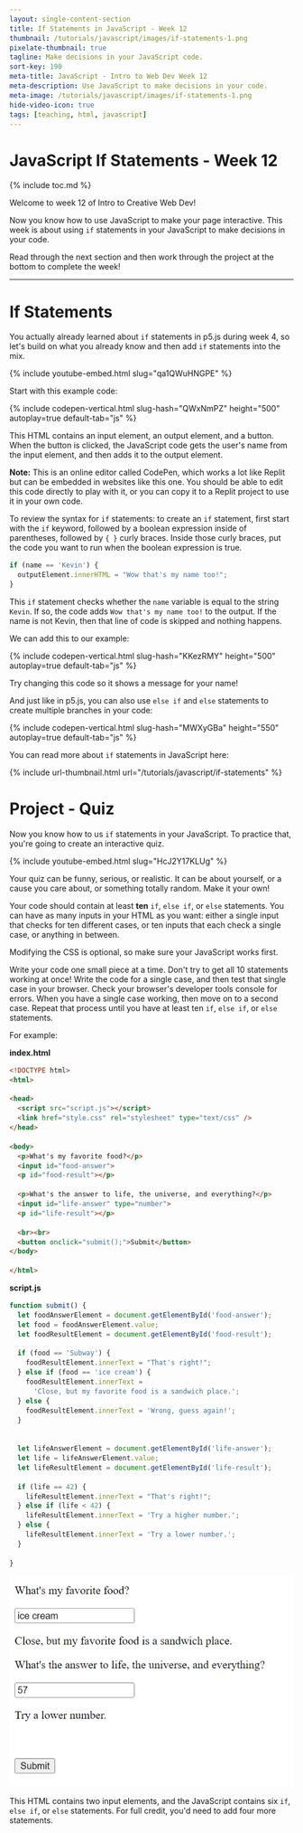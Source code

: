 ```yaml
---
layout: single-content-section
title: If Statements in JavaScript - Week 12
thumbnail: /tutorials/javascript/images/if-statements-1.png
pixelate-thumbnail: true
tagline: Make decisions in your JavaScript code.
sort-key: 190
meta-title: JavaScript - Intro to Web Dev Week 12
meta-description: Use JavaScript to make decisions in your code.
meta-image: /tutorials/javascript/images/if-statements-1.png
hide-video-icon: true
tags: [teaching, html, javascript]
---
```


# JavaScript If Statements - Week 12

{% include toc.md %}

Welcome to week 12 of Intro to Creative Web Dev!

Now you know how to use JavaScript to make your page interactive. This week is about using `if` statements in your JavaScript to make decisions in your code.

Read through the next section and then work through the project at the bottom to complete the week!

---

# If Statements

You actually already learned about `if` statements in p5.js during week 4, so let's build on what you already know and then add `if` statements into the mix.

{% include youtube-embed.html slug="qa1QWuHNGPE" %}

Start with this example code:

{% include codepen-vertical.html slug-hash="QWxNmPZ" height="500" autoplay=true default-tab="js" %}

This HTML contains an input element, an output element, and a button. When the button is clicked, the JavaScript code gets the user's name from the input element, and then adds it to the output element.

**Note:** This is an online editor called CodePen, which works a lot like Replit but can be embedded in websites like this one. You should be able to edit this code directly to play with it, or you can copy it to a Replit project to use it in your own code.

To review the syntax for `if` statements: to create an `if` statement, first start with the `if` keyword, followed by a boolean expression inside of parentheses, followed by `{ }` curly braces. Inside those curly braces, put the code you want to run when the boolean expression is true.

```javascript
if (name == 'Kevin') {
  outputElement.innerHTML = "Wow that's my name too!";
}
```

This `if` statement checks whether the `name` variable is equal to the string `Kevin`. If so, the code adds `Wow that's my name too!` to the output. If the name is not Kevin, then that line of code is skipped and nothing happens.

We can add this to our example:

{% include codepen-vertical.html slug-hash="KKezRMY" height="500" autoplay=true default-tab="js" %}

Try changing this code so it shows a message for your name!

And just like in p5.js, you can also use `else if` and `else` statements to create multiple branches in your code:

{% include codepen-vertical.html slug-hash="MWXyGBa" height="550" autoplay=true default-tab="js" %}

You can read more about `if` statements in JavaScript here:

{% include url-thumbnail.html url="/tutorials/javascript/if-statements" %}

# Project - Quiz

Now you know how to us `if` statements in your JavaScript. To practice that, you're going to create an interactive quiz.

{% include youtube-embed.html slug="HcJ2Y17KLUg" %}

Your quiz can be funny, serious, or realistic. It can be about yourself, or a cause you care about, or something totally random. Make it your own!

Your code should contain at least **ten** `if`, `else if`, or `else` statements. You can have as many inputs in your HTML as you want: either a single input that checks for ten different cases, or ten inputs that each check a single case, or anything in between.

Modifying the CSS is optional, so make sure your JavaScript works first.

Write your code one small piece at a time. Don't try to get all 10 statements working at once! Write the code for a single case, and then test that single case in your browser. Check your browser's developer tools console for errors. When you have a single case working, then move on to a second case. Repeat that process until you have at least ten `if`, `else if`, or `else` statements.

For example:

**index.html**

```html
<!DOCTYPE html>
<html>

<head>
  <script src="script.js"></script>
  <link href="style.css" rel="stylesheet" type="text/css" />
</head>

<body>
  <p>What's my favorite food?</p>
  <input id="food-answer">
  <p id="food-result"></p>

  <p>What's the answer to life, the universe, and everything?</p>
  <input id="life-answer" type="number">
  <p id="life-result"></p>

  <br><br>
  <button onclick="submit();">Submit</button>
</body>

</html>
```

**script.js**

```javascript
function submit() {
  let foodAnswerElement = document.getElementById('food-answer');
  let food = foodAnswerElement.value;
  let foodResultElement = document.getElementById('food-result');

  if (food == 'Subway') {
    foodResultElement.innerText = "That's right!";
  } else if (food == 'ice cream') {
    foodResultElement.innerText =
      'Close, but my favorite food is a sandwich place.';
  } else {
    foodResultElement.innerText = 'Wrong, guess again!';
  }


  let lifeAnswerElement = document.getElementById('life-answer');
  let life = lifeAnswerElement.value;
  let lifeResultElement = document.getElementById('life-result');

  if (life == 42) {
    lifeResultElement.innerText = "That's right!";
  } else if (life < 42) {
    lifeResultElement.innerText = 'Try a higher number.';
  } else {
    lifeResultElement.innerText = 'Try a lower number.';
  }

}
```

![quiz webpage](/teaching/intro-to-web-dev-2022-fall/images/if-statements-1.png)

This HTML contains two input elements, and the JavaScript contains six `if`, `else if`, or `else` statements. For full credit, you'd need to add four more statements.
